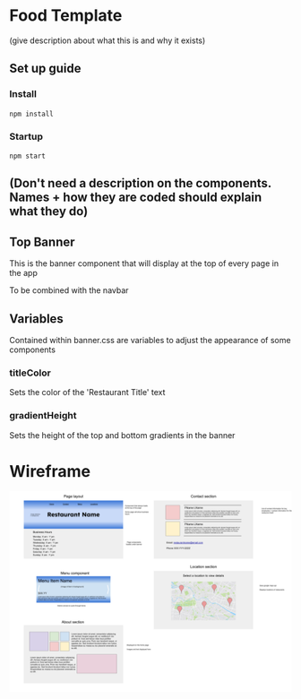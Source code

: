 # Food Template

(give description about what this is and why it exists)

## Set up guide

### Install

```ssh
npm install
```

### Startup

```ssh
npm start
```

## **(Don't need a description on the components. Names + how they are coded should explain what they do)**

## Top Banner
This is the banner component that will display at the top of every page in the app

To be combined with the navbar

## Variables
Contained within banner.css are variables to adjust the appearance of some components

### titleColor
Sets the color of the 'Restaurant Title' text
### gradientHeight
Sets the height of the top and bottom gradients in the banner


# Wireframe
![Wireframe image](/wireframe.png)
